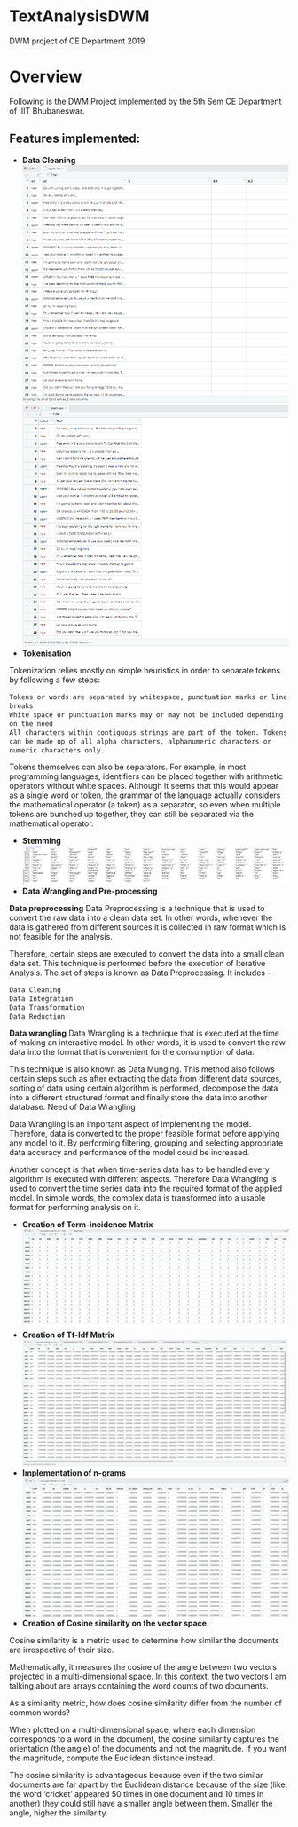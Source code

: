 # TextAnalysisDWM
DWM project of CE Department 2019
# Overview
Following is the DWM Project implemented by the 5th Sem CE Department of IIIT Bhubaneswar.

## Features implemented:

* **Data Cleaning**\
![alt text](https://github.com/Rhymester/TextAnalysisDWM/blob/master/Images/spam1.PNG)
![alt text](https://github.com/Rhymester/TextAnalysisDWM/blob/master/Images/spam2.PNG)
* **Tokenisation**

Tokenization relies mostly on simple heuristics in order to separate tokens by following a few steps:

    Tokens or words are separated by whitespace, punctuation marks or line breaks
    White space or punctuation marks may or may not be included depending on the need
    All characters within contiguous strings are part of the token. Tokens can be made up of all alpha characters, alphanumeric characters or numeric characters only.

Tokens themselves can also be separators. For example, in most programming languages, identifiers can be placed together with arithmetic operators without white spaces. Although it seems that this would appear as a single word or token, the grammar of the language actually considers the mathematical operator (a token) as a separator, so even when multiple tokens are bunched up together, they can still be separated via the mathematical operator.

* **Stemming**\
![alt text](https://github.com/Rhymester/TextAnalysisDWM/blob/master/Images/stopWords.PNG)
* **Data Wrangling and Pre-processing** 

**Data preprocessing**
Data Preprocessing is a technique that is used to convert the raw data into a clean data set. In other words, whenever the data is gathered from different sources it is collected in raw format which is not feasible for the analysis.

Therefore, certain steps are executed to convert the data into a small clean data set. This technique is performed before the execution of Iterative Analysis. The set of steps is known as Data Preprocessing. It includes –

    Data Cleaning
    Data Integration
    Data Transformation
    Data Reduction
    
 **Data wrangling**
Data Wrangling is a technique that is executed at the time of making an interactive model. In other words, it is used to convert the raw data into the format that is convenient for the consumption of data.

This technique is also known as Data Munging. This method also follows certain steps such as after extracting the data from different data sources, sorting of data using certain algorithm is performed, decompose the data into a different structured format and finally store the data into another database.
Need of Data Wrangling

Data Wrangling is an important aspect of implementing the model. Therefore, data is converted to the proper feasible format before applying any model to it. By performing filtering, grouping and selecting appropriate data accuracy and performance of the model could be increased.

Another concept is that when time-series data has to be handled every algorithm is executed with different aspects. Therefore Data Wrangling is used to convert the time series data into the required format of the applied model. In simple words, the complex data is transformed into a usable format for performing analysis on it. 

* **Creation of Term-incidence Matrix**\
![alt text](https://github.com/Rhymester/TextAnalysisDWM/blob/master/Images/termIncidenceMatrix.PNG)
* **Creation of Tf-Idf Matrix**\
![alt text](https://github.com/Rhymester/TextAnalysisDWM/blob/master/Images/tf-idfMatrix2.PNG)
* **Implementation of n-grams**\
![alt text](https://github.com/Rhymester/TextAnalysisDWM/blob/master/Images/bi_gramMatrix.PNG)
* **Creation of Cosine similarity on the vector space.**

Cosine similarity is a metric used to determine how similar the documents are irrespective of their size.

Mathematically, it measures the cosine of the angle between two vectors projected in a multi-dimensional space. In this context, the two vectors I am talking about are arrays containing the word counts of two documents.

As a similarity metric, how does cosine similarity differ from the number of common words?

When plotted on a multi-dimensional space, where each dimension corresponds to a word in the document, the cosine similarity captures the orientation (the angle) of the documents and not the magnitude. If you want the magnitude, compute the Euclidean distance instead.

The cosine similarity is advantageous because even if the two similar documents are far apart by the Euclidean distance because of the size (like, the word ‘cricket’ appeared 50 times in one document and 10 times in another) they could still have a smaller angle between them. Smaller the angle, higher the similarity.
